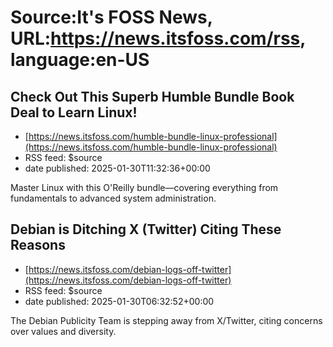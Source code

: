 # Source:It's FOSS News, URL:https://news.itsfoss.com/rss, language:en-US

## Check Out This Superb Humble Bundle Book Deal to Learn Linux!
 - [https://news.itsfoss.com/humble-bundle-linux-professional](https://news.itsfoss.com/humble-bundle-linux-professional)
 - RSS feed: $source
 - date published: 2025-01-30T11:32:36+00:00

Master Linux with this O'Reilly bundle—covering everything from fundamentals to advanced system administration.

## Debian is Ditching X (Twitter) Citing These Reasons
 - [https://news.itsfoss.com/debian-logs-off-twitter](https://news.itsfoss.com/debian-logs-off-twitter)
 - RSS feed: $source
 - date published: 2025-01-30T06:32:52+00:00

The Debian Publicity Team is stepping away from X/Twitter, citing concerns over values and diversity.

